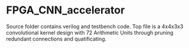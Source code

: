 # FPGA_CNN_accelerator
Source folder contains verilog and testbench code. Top file is a 4x4x3x3 convolutional kernel design with 72 Arithmetic Units through pruning redundant connections and quatificating.
